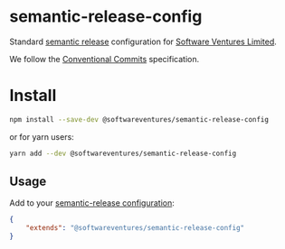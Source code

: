 # semantic-release-config

Standard [semantic release](https://semantic-release.gitbook.io/semantic-release/)
configuration for [Software Ventures Limited](https://softwareventures.co.uk/).

We follow the [Conventional Commits](https://www.conventionalcommits.org/en/v1.0.0/)
specification.

# Install

```bash
npm install --save-dev @softwareventures/semantic-release-config
```

or for yarn users:

```bash
yarn add --dev @softwareventures/semantic-release-config
```


## Usage

Add to your [semantic-release configuration](https://semantic-release.gitbook.io/semantic-release/usage/configuration):

```json
{
    "extends": "@softwareventures/semantic-release-config"
}
```
